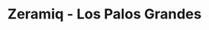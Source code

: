 ---
title: "Zeramiq - Los Palos Grandes"
url: /caracas/zeramiq-los-palos-grandes/
shop: decoración interior
---